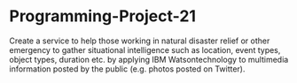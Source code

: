 # Programming-Project-21
Create a service to help those working in natural disaster relief or other emergency to gather situational intelligence such as location, event types, object types, duration etc. by applying IBM Watsontechnology to multimedia information posted by the public (e.g. photos posted on Twitter).
